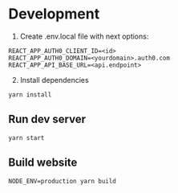 # Development

1. Create .env.local file with next options:
```
REACT_APP_AUTH0_CLIENT_ID=<id>
REACT_APP_AUTH0_DOMAIN=<yourdomain>.auth0.com
REACT_APP_API_BASE_URL=<api.endpoint>
```

2. Install dependencies
```
yarn install
```

## Run dev server
```
yarn start
```

## Build website
```
NODE_ENV=production yarn build
```